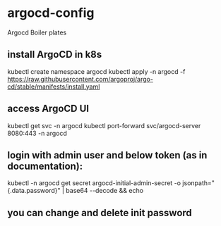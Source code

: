 # argocd-config
Argocd Boiler plates

## install ArgoCD in k8s
kubectl create namespace argocd kubectl apply -n argocd -f 
https://raw.githubusercontent.com/argoproj/argo-cd/stable/manifests/install.yaml
## access ArgoCD UI
kubectl get svc -n argocd kubectl port-forward svc/argocd-server 8080:443 -n argocd
## login with admin user and below token (as in documentation):
kubectl -n argocd get secret argocd-initial-admin-secret -o jsonpath="{.data.password}" | base64 --decode 
&& echo
## you can change and delete init password
